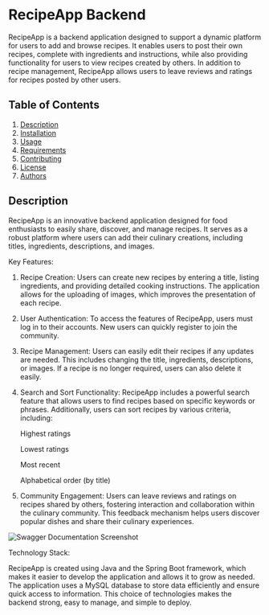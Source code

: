 # **RecipeApp Backend**

RecipeApp is a backend application designed to support a dynamic platform for users to add and browse recipes. It enables users to post their own recipes, complete with ingredients and instructions, while also providing functionality for users to view recipes created by others.
In addition to recipe management, RecipeApp allows users to leave reviews and ratings for recipes posted by other users.

## Table of Contents 
1. [Description](#description)
2. [Installation](#installation)
3. [Usage](#usage)
4. [Requirements](#requirements)
5. [Contributing](#contributing)
6. [License](#license)
7. [Authors](#authors)

## Description

RecipeApp is an innovative backend application designed for food enthusiasts to easily share, discover, and manage recipes. It serves as a robust platform where users can add their culinary creations, including titles, ingredients, descriptions, and images.

Key Features:

1. Recipe Creation: Users can create new recipes by entering a title, listing ingredients, and providing detailed cooking instructions. The application allows for the uploading of images, which improves the presentation of each recipe.

2. User Authentication: To access the features of RecipeApp, users must log in to their accounts. New users can quickly register to join the community.

3. Recipe Management: Users can easily edit their recipes if any updates are needed. This includes changing the title, ingredients, descriptions, or images. If a recipe is no longer required, users can also delete it easily.

4. Search and Sort Functionality: RecipeApp includes a powerful search feature that allows users to find recipes based on specific keywords or phrases. Additionally, users can sort recipes by various criteria, including:

    Highest ratings 

    Lowest ratings

    Most recent

    Alphabetical order (by title)
   
6. Community Engagement: Users can leave reviews and ratings on recipes shared by others, fostering interaction and collaboration within the culinary community. This feedback mechanism helps users discover popular dishes and share their culinary experiences.

![Swagger Documentation Screenshot]()

Technology Stack:

RecipeApp is created using Java and the Spring Boot framework, which makes it easier to develop the application and allows it to grow as needed. The application uses a MySQL database to store data efficiently and ensure quick access to information. This choice of technologies makes the backend strong, easy to manage, and simple to deploy.







